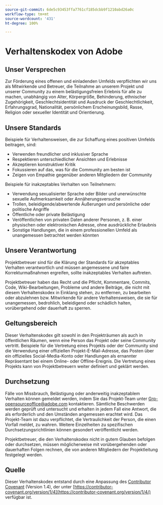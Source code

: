 ```yaml
---
source-git-commit: 6de5c93453ffa7761cf185dcbb9f1210abd26a0c
workflow-type: tm+mt
source-wordcount: '431'
ht-degree: 100%

---
```

# Verhaltenskodex von Adobe

## Unser Versprechen

Zur Förderung eines offenen und einladenden Umfelds verpflichten wir uns als Mitwirkende und Betreuer, die Teilnahme an unserem Projekt und unserer Community zu einem belästigungsfreien Erlebnis für alle zu machen, unabhängig von Alter, Körpergröße, Behinderung, ethnischer Zugehörigkeit, Geschlechtsidentität und Ausdruck der Geschlechtlichkeit, Erfahrungsgrad, Nationalität, persönlichem Erscheinungsbild, Rasse, Religion oder sexueller Identität und Orientierung.

## Unsere Standards

Beispiele für Verhaltensweisen, die zur Schaffung eines positiven Umfelds beitragen, sind:

* Verwenden freundlicher und inklusiver Sprache
* Respektieren unterschiedlicher Ansichten und Erlebnisse
* Akzeptieren konstruktiver Kritik
* Fokussieren auf das, was für die Community am besten ist
* Zeigen von Empathie gegenüber anderen Mitgliedern der Community

Beispiele für inakzeptables Verhalten von Teilnehmern:

* Verwendung sexualisierter Sprache oder Bilder und unerwünschte sexuelle Aufmerksamkeit oder Annäherungsversuche
* Trollen, beleidigende/abwertende Äußerungen und persönliche oder politische Angriffe
* Öffentliche oder private Belästigung
* Veröffentlichen von privaten Daten anderer Personen, z. B. einer physischen oder elektronischen Adresse, ohne ausdrückliche Erlaubnis
* Sonstige Handlungen, die in einem professionellen Umfeld als unangemessen betrachtet werden könnten

## Unsere Verantwortung

Projektbetreuer sind für die Klärung der Standards für akzeptables Verhalten verantwortlich und müssen angemessene und faire Korrekturmaßnahmen ergreifen, sollte inakzeptables Verhalten auftreten.

Projektbetreuer haben das Recht und die Pflicht, Kommentare, Commits, Code, Wiki-Bearbeitungen, Probleme und andere Beiträge, die nicht mit diesem Verhaltenskodex in Einklang stehen, zu entfernen, zu bearbeiten oder abzulehnen bzw. Mitwirkende für andere Verhaltensweisen, die sie für unangemessen, bedrohlich, beleidigend oder schädlich halten, vorübergehend oder dauerhaft zu sperren.

## Geltungsbereich

Dieser Verhaltenskodex gilt sowohl in den Projekträumen als auch in öffentlichen Räumen, wenn eine Person das Projekt oder seine Community vertritt. Beispiele für die Vertretung eines Projekts oder der Community sind die Verwendung einer offiziellen Projekt-E-Mail-Adresse, das Posten über ein offizielles Social-Media-Konto oder Handlungen als ernannter Repräsentant bei einem Online- oder Offline-Ereignis. Die Vertretung eines Projekts kann von Projektbetreuern weiter definiert und geklärt werden.

## Durchsetzung

Fälle von Missbrauch, Belästigung oder anderweitig inakzeptablem Verhalten können gemeldet werden, indem Sie das Projekt-Team unter Grp-opensourceoffice@adobe.com kontaktieren. Sämtliche Beschwerden werden geprüft und untersucht und erhalten in jedem Fall eine Antwort, die als erforderlich und den Umständen angemessen erachtet wird. Das Projekt-Team ist dazu verpflichtet, die Vertraulichkeit der Person, die einen Vorfall meldet, zu wahren.
Weitere Einzelheiten zu spezifischen Durchsetzungsrichtlinien können gesondert veröffentlicht werden.

Projektbetreuer, die den Verhaltenskodex nicht in gutem Glauben befolgen oder durchsetzen, müssen möglicherweise mit vorübergehenden oder dauerhaften Folgen rechnen, die von anderen Mitgliedern der Projektleitung festgelegt werden.

## Quelle

Dieser Verhaltenskodex entstand durch eine Anpassung des [Contributor Covenant](https://contributor-covenant.org) (Version 1.4), der unter [https://contributor-covenant.org/version/1/4](https://contributor-covenant.org/version/1/4/) verfügbar ist.
